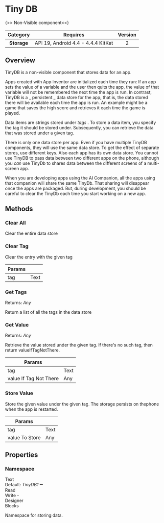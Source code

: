 # Tiny DB

{>> Non-Visible component<<}

| Category | Requires | Version |
|:--------:|:-------:|:--------:|
|**Storage**|<span class="chip chip-any">API 19, Android 4.4 - 4.4.4 KitKat</span>|<span class="chip chip-number">2</span>|

## Overview

TinyDB is a non-visible component that stores data for an app. 

 Apps created with App Inventor are initialized each time they run: If an app sets the value of a variable and the user then quits the app, the value of that variable will not be remembered the next time the app is run. In contrast, TinyDB is a _ persistent _ data store for the app, that is, the data stored there will be available each time the app is run. An example might be a game that saves the high score and retrieves it each time the game is played. <!--<p--> 

 Data items are strings stored under _tags_ . To store a data item, you specify the tag it should be stored under. Subsequently, you can retrieve the data that was stored under a given tag. 

 There is only one data store per app. Even if you have multiple TinyDB components, they will use the same data store. To get the effect of separate stores, use different keys. Also each app has its own data store. You cannot use TinyDB to pass data between two different apps on the phone, although you _can_ use TinyDb to shares data between the different screens of a multi-screen app. 

 

When you are developing apps using the AI Companion, all the apps using that companion will share the same TinyDb. That sharing will disappear once the apps are packaged. But, during development, you should be careful to clear the TinyDb each time you start working on a new app.

## Methods

### Clear All

Clear the entire data store

<div class="block" ai2-block="method" not-rendered="true" value="%7B%22componentName%22:%20%22Tiny%20DB%22,%20%22name%22:%20%22Clear%20All%22,%20%22output%22:%20false,%20%22param%22:%20%5B%5D%7D"></div>

### Clear Tag

Clear the entry with the given tag

<div class="block" ai2-block="method" not-rendered="true" value="%7B%22componentName%22:%20%22Tiny%20DB%22,%20%22name%22:%20%22Clear%20Tag%22,%20%22output%22:%20false,%20%22param%22:%20%5B%22tag%22%5D%7D"></div>

| Params | []() |
|--------|------|
|tag|<span class="chip chip-text">Text</span>|

### Get Tags

<span class="chip chip-any">Returns: <i>Any</i></span>

Return a list of all the tags in the data store

<div class="block" ai2-block="method" not-rendered="true" value="%7B%22componentName%22:%20%22Tiny%20DB%22,%20%22name%22:%20%22Get%20Tags%22,%20%22output%22:%20true,%20%22param%22:%20%5B%5D%7D"></div>

### Get Value

<span class="chip chip-any">Returns: <i>Any</i></span>

Retrieve the value stored under the given tag. If there's no such tag, then return valueIfTagNotThere.

<div class="block" ai2-block="method" not-rendered="true" value="%7B%22componentName%22:%20%22Tiny%20DB%22,%20%22name%22:%20%22Get%20Value%22,%20%22output%22:%20true,%20%22param%22:%20%5B%22tag%22,%20%22value%20If%20Tag%20Not%20There%22%5D%7D"></div>

| Params | []() |
|--------|------|
|tag|<span class="chip chip-text">Text</span>|
|value If Tag Not There|<span class="chip chip-any">Any</span>|

### Store Value

Store the given value under the given tag. The storage persists on thephone when the app is restarted.

<div class="block" ai2-block="method" not-rendered="true" value="%7B%22componentName%22:%20%22Tiny%20DB%22,%20%22name%22:%20%22Store%20Value%22,%20%22output%22:%20false,%20%22param%22:%20%5B%22tag%22,%20%22value%20To%20Store%22%5D%7D"></div>

| Params | []() |
|--------|------|
|tag|<span class="chip chip-text">Text</span>|
|value To Store|<span class="chip chip-any">Any</span>|

## Properties

### Namespace

<span style="user-select: none; white-space:pre-wrap;"><span class="chip chip-text">Text</span> <span class="chip chip-text">Default: <i>TinyDB1</i></span> :heavy_minus_sign: <span class="chip chip-rw">Read</span> <span class="chip chip-rw">Write</span>  - <span class="chip chip-bd">Designer</span> <span class="chip chip-bd">Blocks</span></span>

Namespace for storing data.

<div class="block" ai2-block="property" not-rendered="true" value="%7B%22componentName%22:%20%22Tiny%20DB%22,%20%22name%22:%20%22Namespace%22,%20%22getter%22:%20true%7D"></div>
<div class="block" ai2-block="property" not-rendered="true" value="%7B%22componentName%22:%20%22Tiny%20DB%22,%20%22name%22:%20%22Namespace%22,%20%22getter%22:%20false%7D"></div>
